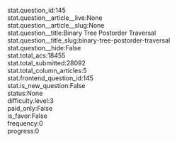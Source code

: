 stat.question_id:145  
stat.question__article__live:None  
stat.question__article__slug:None  
stat.question__title:Binary Tree Postorder Traversal  
stat.question__title_slug:binary-tree-postorder-traversal  
stat.question__hide:False  
stat.total_acs:18455  
stat.total_submitted:28092  
stat.total_column_articles:5  
stat.frontend_question_id:145  
stat.is_new_question:False  
status:None  
difficulty.level:3  
paid_only:False  
is_favor:False  
frequency:0  
progress:0  
